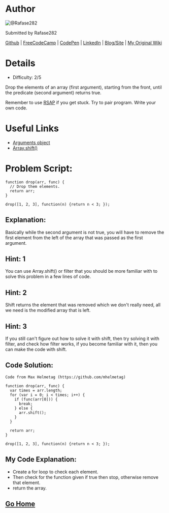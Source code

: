 # Author
![@Rafase282](https://avatars0.githubusercontent.com/Rafase282?&s=128)

Submitted by Rafase282

[Github](https://github.com/Rafase282) | [FreeCodeCamp](http://www.freecodecamp.com/rafase282) |  [CodePen](http://codepen.io/Rafase282/) | [LinkedIn](https://www.linkedin.com/in/rafase282) | [Blog/Site](https://rafase282.wordpress.com/) | [My Original Wiki](http://rafase282.github.io/My-FreeCodeCamp-Code/)

# Details
- Difficulty: 2/5

Drop the elements of an array (first argument), starting from the front, until the predicate (second argument) returns true.

Remember to use [RSAP](http://www.freecodecamp.com/field-guide/how-do-i-get-help-when-I-get-stuck) if you get stuck. Try to pair program. Write your own code.

# Useful Links
- [Arguments object](https://developer.mozilla.org/en-US/docs/Web/JavaScript/Reference/Functions/arguments)
- [Array.shift()](https://developer.mozilla.org/en-US/docs/Web/JavaScript/Reference/Global_Objects/Array/shift)

# Problem Script:

```
function drop(arr, func) {
  // Drop them elements.
  return arr;
}

drop([1, 2, 3], function(n) {return n < 3; });
```

## Explanation:
Basically while the second argument is not true, you will have to remove the first element from the left of the array that was passed as the first argument.

## Hint: 1
You can use Array.shift() or filter that you should be more familiar with to solve this problem in a few lines of code.

## Hint: 2
Shift returns the element that was removed which we don't really need, all we need is the modified array that is left.

## Hint: 3
If you still can't figure out how to solve it with shift, then try solving it with filter, and check how filter works, if you become familiar with it, then you can make the code with shift.

## Code Solution:

```
Code from Max Helmetag (https://github.com/mhelmetag)

function drop(arr, func) {
  var times = arr.length;
  for (var i = 0; i < times; i++) {
    if (func(arr[0])) {
      break;
    } else {
      arr.shift();
    }
  }

  return arr;
}

drop([1, 2, 3], function(n) {return n < 3; });
```

## My Code Explanation:
- Create a for loop to check each element.
- Then check for the function given if true then stop, otherwise remove that element.
- return the array.

## [Go Home](https://github.com/Rafase282/My-FreeCodeCamp-Code/wiki)
